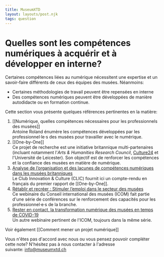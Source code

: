 ```yaml
---
title: MuseumXTD  
layout: layouts/post.njk  
tags: question 
---
```

# **Quelles sont les compétences numériques à acquérir et à développer en interne?**
Certaines compétences liées au numérique nécessitent une expertise et un savoir-faire différents de ceux des équipes des musées. Néanmoins:
- Certaines méthodologies de travail peuvent être repensées en interne
- Des compétences numériques peuvent être développées de manière autodidacte ou en formation continue.

Cette section vous présente quelques références pertinentes en la matière:
1. [[Numérique, quelles compétences nécessaires pour les professionnels des musées]]   
   Antoine Roland énumère les compétences développées par les professionnel·le·s des musées pour travailler avec le numérique.
2. [[One-by-One]]     
   Ce projet de recherche est une initiative britannique multi-partenaires (incluant notamment l'*Arts & Humanities Research Council*, [Culture24](https://www.culture24.org.uk/,) et l'Université de Leicester). Son objectif est de renforcer les compétences et la confiance des musées en matière de numérique.
3. [Analyse de l’organisation et des lacunes de compétences numériques dans les musées britanniques](https://www.club-innovation-culture.fr/rapport-organisation-lacunes-competences-numeriques-musees-britanniques/)     
   Le Club Innovation & Culture (CLIC) fournit ici un compte-rendu en français du premier rapport de [[One-by-One]].
4. [Rétablir et recréer : Stimuler l’emploi dans le secteur des musées](https://icom.museum/fr/news/webinaire-de-licom-retablir-et-recreer-stimuler-lemploi-dans-le-secteur-des-musees/)    
   Ce webinaire du Conseil international des musées (ICOM) fait partie d'une série de conférences sur le renforcement des capacités pour les professionnel·e·s de la branche.
5. [Rester en contact, la transformation numérique des musées en temps de COVID-19](https://icom.museum/fr/news/webinaire-transformation-numerique-musees/)     
   Un autre webinaire pertinent de l'ICOM, toujours dans la même série. 

Voir également [[Comment mener un projet numérique]]

Vous n'êtes pas d'accord avec nous ou vous pensez pouvoir compléter cette note? N'hésitez pas à nous contacter à l'adresse suivante: [info@museumxtd.ch](mailto:info@museumxtd.ch)





